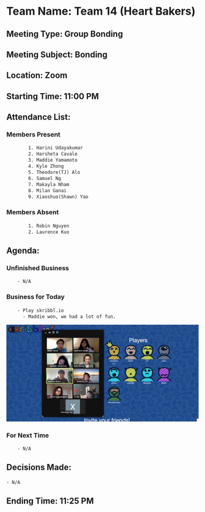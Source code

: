 # Team Name: Team 14 (Heart Bakers)
## Meeting Type: Group Bonding
## Meeting Subject: Bonding
## Location: Zoom
## Starting Time: 11:00 PM
## Attendance List:
###     Members Present
            1. Harini Udayakumar
            2. Harsheta Cavale
            3. Maddie Yamamoto
            4. Kyle Zhong
            5. Theodore(TJ) Alo
            6. Samuel Ng
            7. Makayla Nham
            8. Milan Ganai
            9. Xiaoshuo(Shawn) Yao
###     Members Absent
            1. Robin Nguyen
            2. Laurence Kuo
## Agenda:
###     Unfinished Business
        - N/A
###     Business for Today
        - Play skribbl.io
          - Maddie won, we had a lot of fun. 
![Group Bonding](images/group-bonding.jpg)
###     For Next Time
        - N/A
## Decisions Made:
    - N/A
## Ending Time: 11:25 PM